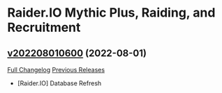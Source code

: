 # Raider.IO Mythic Plus, Raiding, and Recruitment

## [v202208010600](https://github.com/RaiderIO/raiderio-addon/tree/v202208010600) (2022-08-01)
[Full Changelog](https://github.com/RaiderIO/raiderio-addon/compare/v202207310600...v202208010600) [Previous Releases](https://github.com/RaiderIO/raiderio-addon/releases)

- [Raider.IO] Database Refresh  
